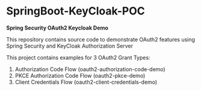 # SpringBoot-KeyCloak-POC
**Spring Security OAuth2 Keycloak Demo**

This repository contains source code to demonstrate OAuth2 features using Spring Security and KeyCloak Authorization Server

This project contains examples for 3 OAuth2 Grant Types:

 1. Authorization Code Flow (oauth2-authorization-code-demo)
 2. PKCE Authorization Code Flow (oauth2-pkce-demo)
 3. Client Credentials Flow (oauth2-client-credentials-demo)

